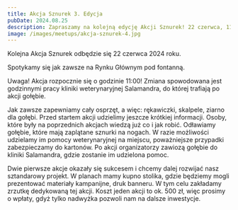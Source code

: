 ```yaml
---
title: Akcja Sznurek 3. Edycja
pubDate: 2024.08.25
description: Zapraszamy na kolejną edycję Akcji Sznurek! 22 czerwca, 11:00, krakowski rynek.
image: /images/meetups/akcja-sznurek-4.jpg
---
```


Kolejna Akcja Sznurek odbędzie się 22 czerwca 2024 roku.

Spotykamy się jak zawsze na Rynku Głównym pod fontanną.

Uwaga! Akcja rozpocznie się o godzinie 11:00! Zmiana spowodowana jest godzinnymi pracy kliniki weterynaryjnej Salamandra, do której trafiają po akcji gołębie.

Jak zawsze zapewniamy cały osprzęt, a więc: rękawiczki, skalpele, ziarno dla gołębi. Przed startem akcji udzielimy jeszcze krótkiej informacji. Osoby, które były na poprzednich akcjach wiedzą już co i jak robić. Odławiamy gołębie, które mają zaplątane sznurki na nogach. W razie możliwości udzielamy im pomocy weterynaryjnej na miejscu, poważniejsze przypadki zabezpieczamy do kartonów. Po akcji organizatorzy zawiozą gołębie do kliniki Salamandra, gdzie zostanie im udzielona pomoc.

Dwie pierwsze akcje okazały się sukcesem i chcemy dalej rozwijać nasz sztandarowy projekt. W planach mamy kupno stolika, gdzie będziemy mogli prezentować materiały kampanijne, druk banneru. W tym celu zakładamy zrzutkę dedykowaną tej akcji. Koszt jeden akcji to ok. 500 zł, więc prosimy o wpłaty, gdyż tylko nadwyżka pozwoli nam na dalsze inwestycje.

